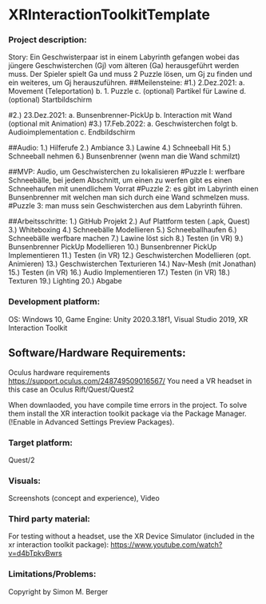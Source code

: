 # XRInteractionToolkitTemplate

### Project description: 
Story: Ein Geschwisterpaar ist in einem Labyrinth gefangen wobei das jüngere Geschwisterchen (Gj) vom älteren (Ga) herausgeführt werden muss. Der Spieler spielt Ga und muss 2 Puzzle lösen, um Gj zu finden und ein weiteres, um Gj herauszuführen. 
##Meilensteine: 
#1.) 2.Dez.2021: 
a. Movement (Teleportation) 
b. 1. Puzzle 
c. (optional) Partikel für Lawine 
d. (optional) Startbildschirm 

#2.) 23.Dez.2021: 
a. Bunsenbrenner-PickUp 
b. Interaction mit Wand (optional mit Animation) 
#3.) 17.Feb.2022: 
a. Geschwisterchen folgt 
b. Audioimplementation
c. Endbildschirm

##Audio: 
1.) Hilferufe 
2.) Ambiance 
3.) Lawine 
4.) Schneeball Hit 
5.) Schneeball nehmen 
6.) Bunsenbrenner (wenn man die Wand schmilzt)

##MVP: 
Audio, um Geschwisterchen zu lokalisieren 
#Puzzle I:
werfbare Schneebälle, bei jedem Abschnitt, um einen zu werfen gibt es einen Schneehaufen mit unendlichem Vorrat 
#Puzzle 2:
es gibt im Labyrinth einen Bunsenbrenner mit welchen man sich durch eine Wand schmelzen muss. 
#Puzzle 3:
man muss sein Geschwisterchen aus dem Labyrinth führen.

##Arbeitsschritte: 
1.) GitHub Projekt 
2.) Auf Plattform testen (.apk, Quest) 
3.) Whiteboxing 
4.) Schneebälle Modellieren 
5.) Schneeballhaufen 
6.) Schneebälle werfbare machen 
7.) Lawine löst sich 
8.) Testen (in VR) 
9.) Bunsenbrenner PickUp Modellieren 
10.) Bunsenbrenner PickUp Implementieren 
11.) Testen (in VR) 
12.) Geschwisterchen Modellieren (opt. Animieren) 
13.) Geschwisterchen Texturieren 
14.) Nav-Mesh (mit Jonathan) 
15.) Testen (in VR) 
16.) Audio Implementieren 
17.) Testen (in VR) 
18.) Texturen 
19.) Lighting 
20.) Abgabe


### Development platform: 
OS: Windows 10, Game Engine: Unity 2020.3.18f1, Visual Studio 2019, XR Interaction Toolkit

## Software/Hardware Requirements: 
Oculus hardware requirements https://support.oculus.com/248749509016567/
You need a VR headset in this case an Oculus Rift/Quest/Quest2

When downlaoded, you have compile time errors in the project. To solve them install the XR interaction toolkit package via the Package Manager. (!Enable in Advanced Settings Preview Packages).

### Target platform: 
Quest/2

### Visuals: 
Screenshots (concept and experience), Video

### Third party material: 
For testing without a headset, use the XR Device Simulator (included in the xr interaction toolkit package):  https://www.youtube.com/watch?v=d4bTpkvBwrs

### Limitations/Problems: 

Copyright by Simon M. Berger
